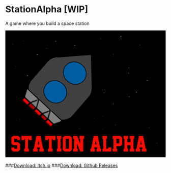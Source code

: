 # StationAlpha [WIP]
A game where you build a space station

![Station Alpha Icon](icon.png "")

###[Download: Itch.io](https://devorc.itch.io/station-alpha)
###[Download: Github Releases](https://github.com/DevOrc/StationAlpha/releases)